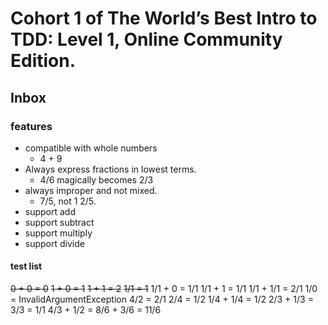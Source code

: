 # Cohort 1 of The World’s Best Intro to TDD: Level 1, Online Community Edition.

## Inbox

### features
* compatible with whole numbers
  * 4 + 9
* Always express fractions in lowest terms. 
  * 4/6 magically becomes 2/3
* always improper and not mixed. 
  * 7/5, not 1 2/5.
* support add
* support subtract
* support multiply
* support divide

#### test list

~~0 + 0 = 0~~
~~1 + 0 = 1~~
~~1 + 1 = 2~~
~~1/1 = 1~~
1/1 + 0 = 1/1
1/1 + 1 = 1/1
1/1 + 1/1 = 2/1
1/0 = InvalidArgumentException
4/2 = 2/1
2/4 = 1/2
1/4 + 1/4 = 1/2
2/3 + 1/3 = 3/3 = 1/1
4/3 + 1/2 = 8/6 + 3/6 = 11/6
